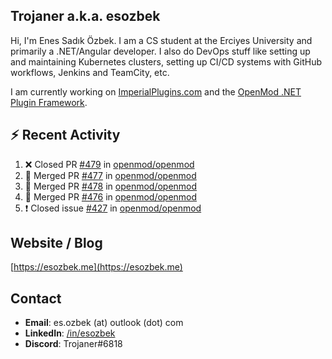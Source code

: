 ##  Trojaner a.k.a. esozbek
Hi, I'm Enes Sadık Özbek. I am a CS student at the Erciyes University and primarily a .NET/Angular developer. I also do DevOps stuff like setting up and maintaining Kubernetes clusters, setting up CI/CD systems with GitHub workflows, Jenkins and TeamCity, etc.

I am currently working on [ImperialPlugins.com](https://imperialplugins.com) and the [OpenMod .NET Plugin Framework](https://github.com/openmod/openmod). 

## :zap: Recent Activity

<!--START_SECTION:activity-->
1. ❌ Closed PR [#479](https://github.com/openmod/openmod/pull/479) in [openmod/openmod](https://github.com/openmod/openmod)
2. 🎉 Merged PR [#477](https://github.com/openmod/openmod/pull/477) in [openmod/openmod](https://github.com/openmod/openmod)
3. 🎉 Merged PR [#478](https://github.com/openmod/openmod/pull/478) in [openmod/openmod](https://github.com/openmod/openmod)
4. 🎉 Merged PR [#476](https://github.com/openmod/openmod/pull/476) in [openmod/openmod](https://github.com/openmod/openmod)
5. ❗️ Closed issue [#427](https://github.com/openmod/openmod/issues/427) in [openmod/openmod](https://github.com/openmod/openmod)
<!--END_SECTION:activity-->

## Website / Blog
[https://esozbek.me](https://esozbek.me)

## Contact
- **Email**: es.ozbek (at) outlook (dot) com
- **LinkedIn**: [/in/esozbek](https://linkedin.com/in/esozbek)
- **Discord**: Trojaner#6818
